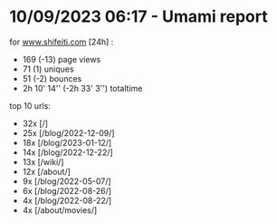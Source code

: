 # 10/09/2023 06:17 - Umami report
for www.shifeiti.com [24h] :

 - 169 (-13) page views
 - 71 (1) uniques
 - 51 (-2) bounces
 - 2h 10' 14'' (-2h 33' 3'') totaltime


top 10 urls:
 - 32x [/]
 - 25x [/blog/2022-12-09/]
 - 18x [/blog/2023-01-12/]
 - 14x [/blog/2022-12-22/]
 - 13x [/wiki/]
 - 12x [/about/]
 - 9x [/blog/2022-05-07/]
 - 6x [/blog/2022-08-26/]
 - 4x [/blog/2022-08-22/]
 - 4x [/about/movies/]


